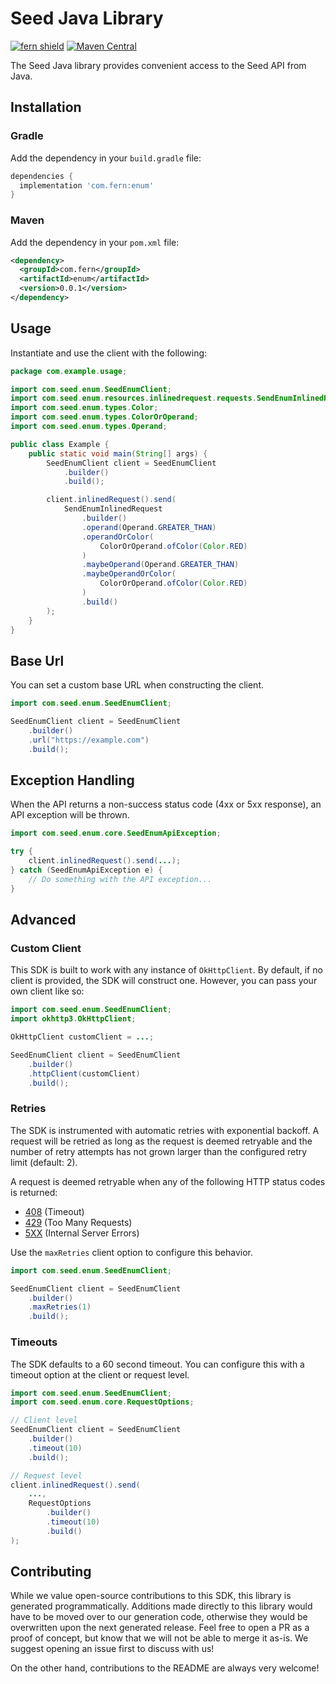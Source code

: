 # Seed Java Library

[![fern shield](https://img.shields.io/badge/%F0%9F%8C%BF-Built%20with%20Fern-brightgreen)](https://buildwithfern.com?utm_source=github&utm_medium=github&utm_campaign=readme&utm_source=Seed%2FJava)
[![Maven Central](https://img.shields.io/maven-central/v/com.fern/enum)](https://central.sonatype.com/artifact/com.fern/enum)

The Seed Java library provides convenient access to the Seed API from Java.

## Installation

### Gradle

Add the dependency in your `build.gradle` file:

```groovy
dependencies {
  implementation 'com.fern:enum'
}
```

### Maven

Add the dependency in your `pom.xml` file:

```xml
<dependency>
  <groupId>com.fern</groupId>
  <artifactId>enum</artifactId>
  <version>0.0.1</version>
</dependency>
```

## Usage

Instantiate and use the client with the following:

```java
package com.example.usage;

import com.seed.enum.SeedEnumClient;
import com.seed.enum.resources.inlinedrequest.requests.SendEnumInlinedRequest;
import com.seed.enum.types.Color;
import com.seed.enum.types.ColorOrOperand;
import com.seed.enum.types.Operand;

public class Example {
    public static void main(String[] args) {
        SeedEnumClient client = SeedEnumClient
            .builder()
            .build();

        client.inlinedRequest().send(
            SendEnumInlinedRequest
                .builder()
                .operand(Operand.GREATER_THAN)
                .operandOrColor(
                    ColorOrOperand.ofColor(Color.RED)
                )
                .maybeOperand(Operand.GREATER_THAN)
                .maybeOperandOrColor(
                    ColorOrOperand.ofColor(Color.RED)
                )
                .build()
        );
    }
}
```

## Base Url

You can set a custom base URL when constructing the client.

```java
import com.seed.enum.SeedEnumClient;

SeedEnumClient client = SeedEnumClient
    .builder()
    .url("https://example.com")
    .build();
```

## Exception Handling

When the API returns a non-success status code (4xx or 5xx response), an API exception will be thrown.

```java
import com.seed.enum.core.SeedEnumApiException;

try {
    client.inlinedRequest().send(...);
} catch (SeedEnumApiException e) {
    // Do something with the API exception...
}
```

## Advanced

### Custom Client

This SDK is built to work with any instance of `OkHttpClient`. By default, if no client is provided, the SDK will construct one. 
However, you can pass your own client like so:

```java
import com.seed.enum.SeedEnumClient;
import okhttp3.OkHttpClient;

OkHttpClient customClient = ...;

SeedEnumClient client = SeedEnumClient
    .builder()
    .httpClient(customClient)
    .build();
```

### Retries

The SDK is instrumented with automatic retries with exponential backoff. A request will be retried as long
as the request is deemed retryable and the number of retry attempts has not grown larger than the configured
retry limit (default: 2).

A request is deemed retryable when any of the following HTTP status codes is returned:

- [408](https://developer.mozilla.org/en-US/docs/Web/HTTP/Status/408) (Timeout)
- [429](https://developer.mozilla.org/en-US/docs/Web/HTTP/Status/429) (Too Many Requests)
- [5XX](https://developer.mozilla.org/en-US/docs/Web/HTTP/Status/500) (Internal Server Errors)

Use the `maxRetries` client option to configure this behavior.

```java
import com.seed.enum.SeedEnumClient;

SeedEnumClient client = SeedEnumClient
    .builder()
    .maxRetries(1)
    .build();
```

### Timeouts

The SDK defaults to a 60 second timeout. You can configure this with a timeout option at the client or request level.

```java
import com.seed.enum.SeedEnumClient;
import com.seed.enum.core.RequestOptions;

// Client level
SeedEnumClient client = SeedEnumClient
    .builder()
    .timeout(10)
    .build();

// Request level
client.inlinedRequest().send(
    ...,
    RequestOptions
        .builder()
        .timeout(10)
        .build()
);
```

## Contributing

While we value open-source contributions to this SDK, this library is generated programmatically.
Additions made directly to this library would have to be moved over to our generation code,
otherwise they would be overwritten upon the next generated release. Feel free to open a PR as
a proof of concept, but know that we will not be able to merge it as-is. We suggest opening
an issue first to discuss with us!

On the other hand, contributions to the README are always very welcome!